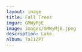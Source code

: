 ```yaml
---
layout: image
title: Fall Trees
imgur: GMWyMjE
image: images/GMWyMjE.jpeg
description: Lake.
album: 7a11ZPT
---
```


